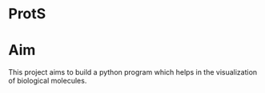 # ProtS
<h1>Aim</h1>
<p>This project aims to build a python program which helps in the visualization of biological molecules.</p>
